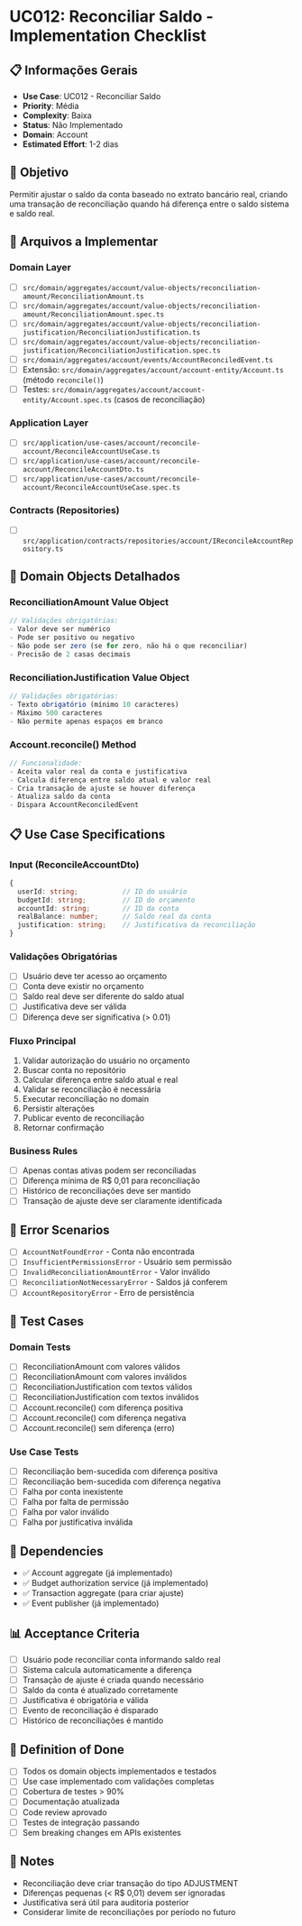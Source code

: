 # UC012: Reconciliar Saldo - Implementation Checklist

## 📋 **Informações Gerais**
- **Use Case**: UC012 - Reconciliar Saldo
- **Priority**: Média
- **Complexity**: Baixa
- **Status**: Não Implementado
- **Domain**: Account
- **Estimated Effort**: 1-2 dias

## 🎯 **Objetivo**
Permitir ajustar o saldo da conta baseado no extrato bancário real, criando uma transação de reconciliação quando há diferença entre o saldo sistema e saldo real.

## 📁 **Arquivos a Implementar**

### **Domain Layer**
- [ ] `src/domain/aggregates/account/value-objects/reconciliation-amount/ReconciliationAmount.ts`
- [ ] `src/domain/aggregates/account/value-objects/reconciliation-amount/ReconciliationAmount.spec.ts`
- [ ] `src/domain/aggregates/account/value-objects/reconciliation-justification/ReconciliationJustification.ts`
- [ ] `src/domain/aggregates/account/value-objects/reconciliation-justification/ReconciliationJustification.spec.ts`
- [ ] `src/domain/aggregates/account/events/AccountReconciledEvent.ts`
- [ ] Extensão: `src/domain/aggregates/account/account-entity/Account.ts` (método `reconcile()`)
- [ ] Testes: `src/domain/aggregates/account/account-entity/Account.spec.ts` (casos de reconciliação)

### **Application Layer**
- [ ] `src/application/use-cases/account/reconcile-account/ReconcileAccountUseCase.ts`
- [ ] `src/application/use-cases/account/reconcile-account/ReconcileAccountDto.ts`
- [ ] `src/application/use-cases/account/reconcile-account/ReconcileAccountUseCase.spec.ts`

### **Contracts (Repositories)**
- [ ] `src/application/contracts/repositories/account/IReconcileAccountRepository.ts`

## 🧱 **Domain Objects Detalhados**

### **ReconciliationAmount Value Object**
```typescript
// Validações obrigatórias:
- Valor deve ser numérico
- Pode ser positivo ou negativo
- Não pode ser zero (se for zero, não há o que reconciliar)
- Precisão de 2 casas decimais
```

### **ReconciliationJustification Value Object**
```typescript
// Validações obrigatórias:
- Texto obrigatório (mínimo 10 caracteres)
- Máximo 500 caracteres
- Não permite apenas espaços em branco
```

### **Account.reconcile() Method**
```typescript
// Funcionalidade:
- Aceita valor real da conta e justificativa
- Calcula diferença entre saldo atual e valor real
- Cria transação de ajuste se houver diferença
- Atualiza saldo da conta
- Dispara AccountReconciledEvent
```

## 📋 **Use Case Specifications**

### **Input (ReconcileAccountDto)**
```typescript
{
  userId: string;           // ID do usuário
  budgetId: string;         // ID do orçamento  
  accountId: string;        // ID da conta
  realBalance: number;      // Saldo real da conta
  justification: string;    // Justificativa da reconciliação
}
```

### **Validações Obrigatórias**
- [ ] Usuário deve ter acesso ao orçamento
- [ ] Conta deve existir no orçamento
- [ ] Saldo real deve ser diferente do saldo atual
- [ ] Justificativa deve ser válida
- [ ] Diferença deve ser significativa (> 0.01)

### **Fluxo Principal**
1. Validar autorização do usuário no orçamento
2. Buscar conta no repositório
3. Calcular diferença entre saldo atual e real
4. Validar se reconciliação é necessária
5. Executar reconciliação no domain
6. Persistir alterações
7. Publicar evento de reconciliação
8. Retornar confirmação

### **Business Rules**
- [ ] Apenas contas ativas podem ser reconciliadas
- [ ] Diferença mínima de R$ 0,01 para reconciliação
- [ ] Histórico de reconciliações deve ser mantido
- [ ] Transação de ajuste deve ser claramente identificada

## 🚫 **Error Scenarios**
- [ ] `AccountNotFoundError` - Conta não encontrada
- [ ] `InsufficientPermissionsError` - Usuário sem permissão
- [ ] `InvalidReconciliationAmountError` - Valor inválido
- [ ] `ReconciliationNotNecessaryError` - Saldos já conferem
- [ ] `AccountRepositoryError` - Erro de persistência

## 🧪 **Test Cases**

### **Domain Tests**
- [ ] ReconciliationAmount com valores válidos
- [ ] ReconciliationAmount com valores inválidos
- [ ] ReconciliationJustification com textos válidos
- [ ] ReconciliationJustification com textos inválidos
- [ ] Account.reconcile() com diferença positiva
- [ ] Account.reconcile() com diferença negativa
- [ ] Account.reconcile() sem diferença (erro)

### **Use Case Tests**
- [ ] Reconciliação bem-sucedida com diferença positiva
- [ ] Reconciliação bem-sucedida com diferença negativa
- [ ] Falha por conta inexistente
- [ ] Falha por falta de permissão
- [ ] Falha por valor inválido
- [ ] Falha por justificativa inválida

## 🔗 **Dependencies**
- ✅ Account aggregate (já implementado)
- ✅ Budget authorization service (já implementado)
- ✅ Transaction aggregate (para criar ajuste)
- ✅ Event publisher (já implementado)

## 📊 **Acceptance Criteria**
- [ ] Usuário pode reconciliar conta informando saldo real
- [ ] Sistema calcula automaticamente a diferença
- [ ] Transação de ajuste é criada quando necessário
- [ ] Saldo da conta é atualizado corretamente
- [ ] Justificativa é obrigatória e válida
- [ ] Evento de reconciliação é disparado
- [ ] Histórico de reconciliações é mantido

## 🚀 **Definition of Done**
- [ ] Todos os domain objects implementados e testados
- [ ] Use case implementado com validações completas
- [ ] Cobertura de testes > 90%
- [ ] Documentação atualizada
- [ ] Code review aprovado
- [ ] Testes de integração passando
- [ ] Sem breaking changes em APIs existentes

## 📝 **Notes**
- Reconciliação deve criar transação do tipo ADJUSTMENT
- Diferenças pequenas (< R$ 0,01) devem ser ignoradas
- Justificativa será útil para auditoria posterior
- Considerar limite de reconciliações por período no futuro

